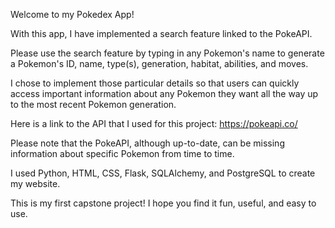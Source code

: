Welcome to my Pokedex App!

With this app, I have implemented a search feature linked to the PokeAPI.

Please use the search feature by typing in any Pokemon's name to generate a Pokemon's ID, name, type(s), generation, habitat, abilities, and moves.

I chose to implement those particular details so that users can quickly access important information about any Pokemon they want all the way up to the most recent Pokemon generation.

Here is a link to the API that I used for this project: https://pokeapi.co/

Please note that the PokeAPI, although up-to-date, can be missing information about specific Pokemon from time to time.

I used Python, HTML, CSS, Flask, SQLAlchemy, and PostgreSQL to create my website.

This is my first capstone project! I hope you find it fun, useful, and easy to use.
